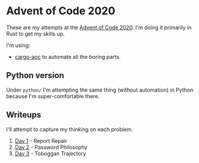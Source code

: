 # Advent of Code 2020

These are my attempts at the [Advent of Code 2020](https://adventofcode.com/2020). I'm doing it primarily in Rust to get my skills up.

I'm using:
- [cargo-aoc](https://github.com/gobanos/cargo-aoc) to automate all the boring parts.


## Python version

Under `python/` I'm attempting the same thing (without automation) in Python because I'm super-comfortable there.


## Writeups

I'll attempt to capture my thinking on each problem.

1. [Day 1](day1.md) - Report Repair
2. [Day 2](day2.md) - Password Philosophy
3. [Day 3](day3.md) - Toboggan Trajectory
